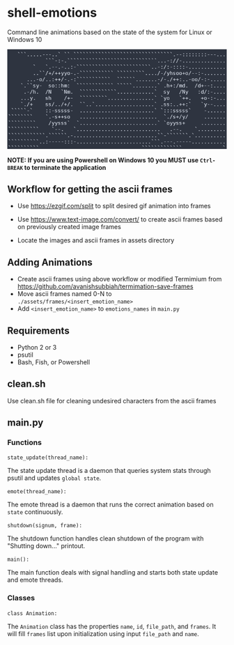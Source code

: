 # shell-emotions
Command line animations based on the state of the system for Linux or Windows 10

![](assets/docs/example_eyes.gif)

**NOTE: If you are using Powershell on Windows 10 you MUST use `Ctrl-BREAK` to terminate the application**

## Workflow for getting the ascii frames

- Use https://ezgif.com/split to split desired gif animation into frames

- Use https://www.text-image.com/convert/ to create ascii frames based on previously created image frames

- Locate the images and ascii frames in assets directory

## Adding Animations

 - Create ascii frames using above workflow or modified Termimium from https://github.com/avanishsubbiah/termimation-save-frames
 - Move ascii frames named 0-N to `./assets/frames/<insert_emotion_name>`
 - Add `<insert_emotion_name>` to `emotions_names` in `main.py`

## Requirements

 - Python 2 or 3
 - psutil
 - Bash, Fish, or Powershell

## clean.sh

Use clean.sh file for cleaning undesired characters from the ascii frames

## main.py

### Functions

```
state_update(thread_name):
```

The state update thread is a daemon that queries system stats through psutil and updates `global state`.

```
emote(thread_name):
```

The emote thread is a daemon that runs the correct animation based on `state` continuously.

```
shutdown(signum, frame):
```

The shutdown function handles clean shutdown of the program with "Shutting down..." printout.

```
main():
```

The main function deals with signal handling and starts both state update and emote threads.

### Classes

```
class Animation:
```

The `Animation` class has the properties `name`, `id`, `file_path`, and `frames`. 
It will fill `frames` list upon initialization using input `file_path` and `name`.